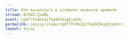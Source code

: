 ```yaml
---
title: Как высыпаться в условиях нехватки времени
stream: B2S8GlZpwBo
event: cq6f7tn9b2q1f6g9k56ugkjq44c
permalink: /enjoy/sleep/cq6f7tn9b2q1f6g9k56ugkjq44c/
layout: enjoy
---
```

